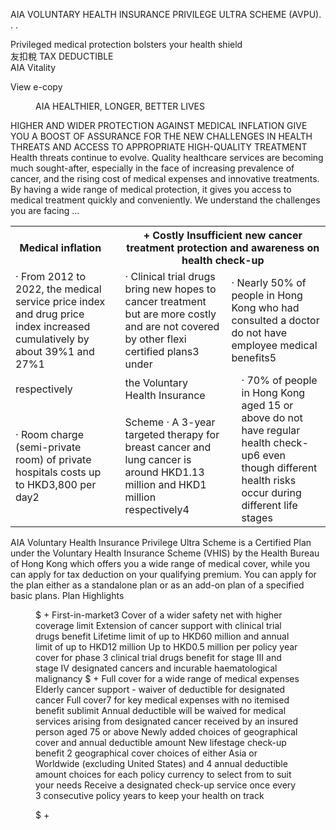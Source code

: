 AIA VOLUNTARY HEALTH INSURANCE PRIVILEGE ULTRA SCHEME (AVPU). . . 

Privileged medical protection bolsters your health shield  
友扣稅
TAX DEDUCTIBLE  
AIA Vitality  
<!-- PageFooter="AIA International Limited (Incorporated in Bermuda with limited liability)" -->  
View e-copy  
<figure>  
AIA  
HEALTHIER, LONGER,
BETTER LIVES  
</figure>  
<!-- PageBreak -->  
<!-- PageNumber="1" -->
<!-- PageHeader="MEDICAL PROTECTION" -->
<!-- PageHeader="AIA VOLUNTARY HEALTH INSURANCE PRIVILEGE ULTRA SCHEME" -->  
HIGHER AND WIDER
PROTECTION AGAINST
MEDICAL INFLATION
GIVE YOU A BOOST OF ASSURANCE FOR THE NEW
CHALLENGES IN HEALTH THREATS AND ACCESS TO
APPROPRIATE HIGH-QUALITY TREATMENT  
Health threats continue to evolve. Quality healthcare services are becoming much
sought-after, especially in the face of increasing prevalence of cancer, and the rising
cost of medical expenses and innovative treatments. By having a wide range of medical
protection, it gives you access to medical treatment quickly and conveniently.  
We understand the challenges you are facing ...  
<figure>
</figure>  
<figure>
</figure>  
<table>
<tr>
<th>Medical inflation</th>
<th></th>
<th colspan="3">+ Costly Insufficient new cancer treatment protection and awareness on health check-up</th>
</tr>
<tr>
<td>· From 2012 to 2022, the medical service price index and drug price index increased cumulatively by about 39%1 and 27%1</td>
<td rowspan="2"></td>
<td>· Clinical trial drugs bring new hopes to cancer treatment but are more costly and are not covered by other flexi certified plans3 under</td>
<td colspan="2">· Nearly 50% of people in Hong Kong who had consulted a doctor do not have employee medical benefits5</td>
</tr>
<tr>
<td>respectively</td>
<td>the Voluntary Health Insurance</td>
<td></td>
<td rowspan="2">· 70% of people in Hong Kong aged 15 or above do not have regular health check-up6 even though different health risks occur during different life stages</td>
</tr>
<tr>
<td>· Room charge (semi-private room) of private hospitals costs up to HKD3,800 per day2</td>
<td></td>
<td>Scheme · A 3-year targeted therapy for breast cancer and lung cancer is around HKD1.13 million and HKD1 million respectively4</td>
<td></td>
</tr>
</table>  
<!-- PageFooter=""AIA", "the Company", "We", "our", or "us" herein refers to AIA International Limited (Incorporated in Bermuda with limited liability)." -->
<!-- PageBreak -->  
<!-- PageNumber="2" -->
<!-- PageHeader="MEDICAL PROTECTION" -->
<!-- PageHeader="AIA VOLUNTARY HEALTH INSURANCE PRIVILEGE ULTRA SCHEME" -->  
AIA Voluntary Health Insurance Privilege Ultra Scheme is a Certified Plan under the Voluntary Health Insurance
Scheme (VHIS) by the Health Bureau of Hong Kong which offers you a wide range of medical cover, while you can
apply for tax deduction on your qualifying premium. You can apply for the plan either as a standalone plan or as an
add-on plan of a specified basic plans.  
Plan Highlights  
<figure>  
$
+  
First-in-market3  
Cover of a wider safety net
with higher coverage limit  
Extension of cancer
support with clinical trial
drugs benefit  
Lifetime limit of up to HKD60 million and
annual limit of up to HKD12 million  
Up to HKD0.5 million per policy year cover
for phase 3 clinical trial drugs benefit for
stage III and stage IV designated cancers
and incurable haematological malignancy  
$
+  
Full cover for a wide range
of medical expenses  
Elderly cancer support -
waiver of deductible for
designated cancer  
Full cover7 for key medical expenses
with no itemised benefit sublimit  
Annual deductible will be waived for
medical services arising from designated
cancer received by an insured person
aged 75 or above  
Newly added choices of
geographical cover and
annual deductible amount  
New lifestage
check-up benefit  
2 geographical cover choices of either Asia
or Worldwide (excluding United States)
and 4 annual deductible amount choices
for each policy currency to select
from to suit your needs  
Receive a designated check-up service
once every 3 consecutive policy years
to keep your health on track  
</figure>  
<!-- PageFooter="For details, please refer to the Benefit Schedule on pages 12-15 of this brochure." -->
<!-- PageBreak -->  
<!-- PageNumber="3" -->
<!-- PageHeader="MEDICAL PROTECTION" -->
<!-- PageHeader="AIA VOLUNTARY HEALTH INSURANCE PRIVILEGE ULTRA SCHEME" -->  
<figure>  
$
+  
</figure>